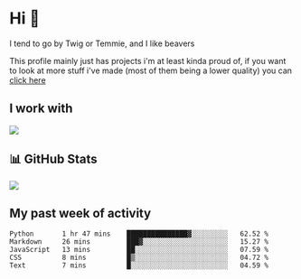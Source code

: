 <h1 align="left">Hi 👋</h1>

<p>I tend to go by Twig or Temmie, and I like beavers</p>
<p>This profile mainly just has projects i'm at least kinda proud of, if you want to look at more stuff i've made (most of them being a lower quality) you can <a href=https://github.com/orgs/JustTemmiesRandomProjects>click here</a>

<h2 align="left">I work with</h2>
<div align=left>
  <img src="https://skillicons.dev/icons?i=py,linux,godot,blender,git,javascript,css,html,&theme=dark">
</div>

<h2 align="left">📊 GitHub Stats</h2>
<div align=left>
  <img src="https://github-readme-stats.vercel.app/api?username=JustTemmie&theme=nord&hide_border=false&include_all_commits=true&count_private=true"><br>
</div>

<h2 align="left">My past week of activity</h2>
<!--START_SECTION:waka-->

```text
Python       1 hr 47 mins    ███████████████▓░░░░░░░░░   62.52 %
Markdown     26 mins         ███▓░░░░░░░░░░░░░░░░░░░░░   15.27 %
JavaScript   13 mins         ██░░░░░░░░░░░░░░░░░░░░░░░   07.59 %
CSS          8 mins          █▒░░░░░░░░░░░░░░░░░░░░░░░   04.72 %
Text         7 mins          █░░░░░░░░░░░░░░░░░░░░░░░░   04.59 %
```

<!--END_SECTION:waka-->
